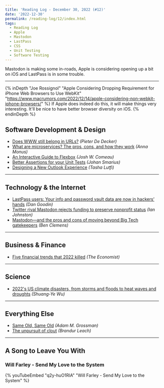 ```yaml
---
title: 'Reading Log - December 30, 2022 (#12)'
date: '2022-12-30'
permalink: /reading-log/12/index.html
tags:
  - Reading Log
  - Apple
  - Mastodon
  - LastPass
  - CSS
  - Unit Testing
  - Software Testing
---
```


Mastodon is making some in-roads, Apple is considering opening up a bit on iOS and LastPass is in some trouble.
<!-- excerpt -->

---

{% inDepth "Joe Rossignol" "Apple Considering Dropping Requirement for iPhone Web Browsers to Use WebKit" "https://www.macrumors.com/2022/12/14/apple-considering-non-webkit-iphone-browsers/" %}
    If Apple does indeed do this, it will make things very interesting. It'll be nice to have better browser diversity on iOS.
{% endinDepth %}

## Software Development & Design

- [Does WWW still belong in URLs?](https://css-tricks.com/does-www-still-belong-in-urls/) *(Pieter De Decker)*
- [What are microservices? The pros, cons, and how they work](https://raygun.com/blog/what-are-microservices/) *(Anna Monus)*
- [An Interactive Guide to Flexbox](https://www.joshwcomeau.com/css/interactive-guide-to-flexbox/) *(Josh W. Comeau)*
- [Better Assertions for your Unit Tests](https://www.johansmarius.dev/2022/12/better-assertions-for-your-unit-tests.html) *(Johan Smarius)*
- [Designing a New Outlook Experience](https://medium.com/microsoft-design/designing-a-new-outlook-experience-a3d93a925509) *(Tasha Lutfi)*

---

## Technology & the Internet

- [LastPass users: Your info and password vault data are now in hackers’ hands](https://arstechnica.com/information-technology/2022/12/lastpass-says-hackers-have-obtained-vault-data-and-a-wealth-of-customer-info/) *(Dan Goodin)*
- [Twitter rival Mastodon rejects funding to preserve nonprofit status](https://arstechnica.com/tech-policy/2022/12/twitter-rival-mastodon-rejects-funding-to-preserve-nonprofit-status/) *(Ian Johnston)*
- [Mastodon—and the pros and cons of moving beyond Big Tech gatekeepers](https://arstechnica.com/gadgets/2022/12/mastodon-highlights-pros-and-cons-of-moving-beyond-big-tech-gatekeepers/) *(Ben Clemens)*

---

## Business & Finance

- [Five financial trends that 2022 killed](https://www.economist.com/finance-and-economics/2022/12/21/five-financial-trends-that-2022-killed?etear=nl_today_1) *(The Economist)*

---

## Science

- [2022's US climate disasters, from storms and floods to heat waves and droughts](https://arstechnica.com/science/2022/12/2022s-us-climate-disasters-from-storms-and-floods-to-heat-waves-and-droughts/) *(Shuang-Ye Wu)*

---

## Everything Else

- [Same Old, Same Old](https://humbledollar.com/2022/12/same-old-same-old/) *(Adam M. Grossman)*
- [The unpursuit of clout](https://brandur.org/fragments/unpursuit-of-clout) *(Brandur Leach)*

---

## A Song to Leave You With

### Will Farley - Send My Love to the System

{% youTubeEmbed "q2y-huO1RlA" "Will Farley - Send My Love to the System" %}